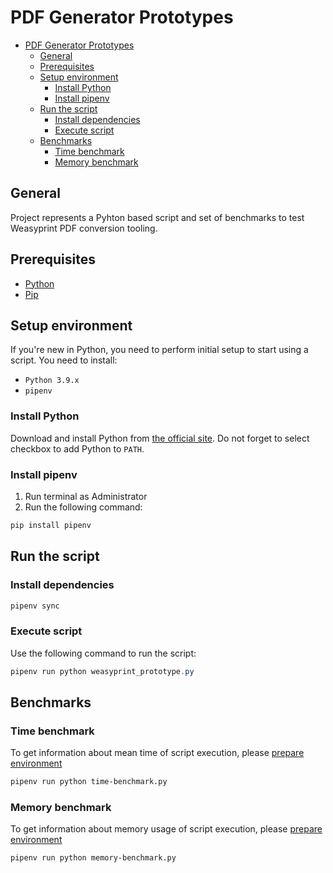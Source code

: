 # PDF Generator Prototypes

- [PDF Generator Prototypes](#pdf-generator-prototypes)
  - [General](#general)
  - [Prerequisites](#prerequisites)
  - [Setup environment](#setup-environment)
    - [Install Python](#install-python)
    - [Install pipenv](#install-pipenv)
  - [Run the script](#run-the-script)
    - [Install dependencies](#install-dependencies)
    - [Execute script](#execute-script)
  - [Benchmarks](#benchmarks)
    - [Time benchmark](#time-benchmark)
    - [Memory benchmark](#memory-benchmark)

## General

Project represents a Pyhton based script and set of benchmarks to test Weasyprint PDF conversion tooling.

## Prerequisites

- [Python](https://www.python.org/)
- [Pip](https://pypi.org/project/pip/)

## Setup environment

If you're new in Python, you need to perform initial setup to start using a script. You need to install:

- `Python 3.9.x`
- `pipenv`

### Install Python

Download and install Python from [the official site](https://www.python.org/downloads/). Do not forget to select checkbox to add Python to `PATH`.

### Install pipenv

1. Run terminal as Administrator
1. Run the following command:

```sh
pip install pipenv
```

## Run the script

### Install dependencies

```sh
pipenv sync
```

### Execute script

Use the following command to run the script:

```powershell
pipenv run python weasyprint_prototype.py
```

## Benchmarks

### Time benchmark

To get information about mean time of script execution, please [prepare environment](#setup-environment)

```sh
pipenv run python time-benchmark.py
```

### Memory benchmark

To get information about memory usage of script execution, please [prepare environment](#setup-environment)

```sh
pipenv run python memory-benchmark.py 
```
